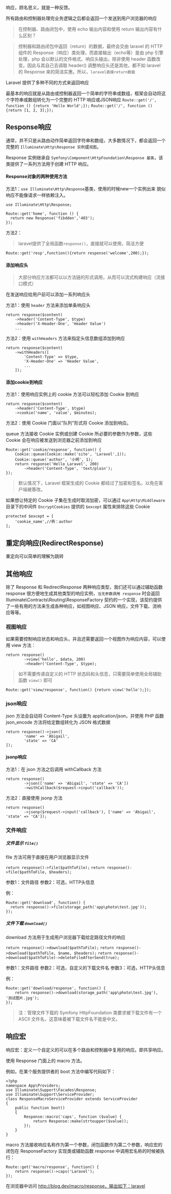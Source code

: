 响应，顾名思义，就是一种反馈。

所有路由和控制器处理完业务逻辑之后都会返回一个发送到用户浏览器的响应

>在控制器、路由闭包中，使用 echo 输出内容和使用 return 输出内容有什么区别？

>控制器和路由闭包中返回（return）的数据，最终会交由 laravel 的 HTTP 组件的 Response（响应）类处理，而直接输出（echo等）是由 php 引擎处理，php 会以默认的文件格式、响应头输出，除非使用 header 函数改变。因此与其自己去调取 header() 调整响应头还是其他，都不如 laravel 的 Response 来的简洁实惠。所以，`laravel直接return数据`

Laravel 提供了多种不同的方式来返回响应

最基本的响应就是从路由或控制器返回一个简单的字符串或数组，框架会自动将这个字符串或数组转化为一个完整的 HTTP 响应或JSON响应
`Route::get('/', function () {return 'Hello World';});`
`Route::get('/', function () {return [1, 2, 3];});`

## Response响应

通常，并不只是从路由动作简单返回字符串和数组，大多数情况下，都会返回一个完整的 `Illuminate\Http\Response 实例`或`视图`。

Response 实例继承自 `Symfony\Component\HttpFoundation\Response 基类`，该类提供了一系列方法用于创建 HTTP 响应。


#### Response对象的两种使用方法

方法1：`use Illuminate\Http\Response`基类，使用的时候new一个实例出来
貌似响应不能像请求一样依赖注入。
```
use Illuminate\Http\Response;

Route::get('home', function () {
  return new Response('fibdden','403');         
});
```
方法2：
>laravel提供了全局函数`response()`，直接就可以使用，简洁方便

`Route::get('resp',function(){return response('welcome',200);});`


#### 添加响应头

>大部分响应方法都可以以方法链的形式调用，从而可以流式构建响应（流接口模式）

在发送响应给用户前可以添加一系列响应头

方法1：使用 `header` 方法来添加单条响应头
```
return response($content)
    ->header('Content-Type', $type)
    ->header('X-Header-One', 'Header Value')
    ...
```
方法2：使用 `withHeaders` 方法来指定头信息数组添加到响应
```
return response($content)
    ->withHeaders([
        'Content-Type' => $type,
        'X-Header-One' => 'Header Value',
        ...
    ]);
```

#### 添加cookie到响应

方法1：使用响应实例上的 cookie 方法可以轻松添加 Cookie 到响应

```
return response($content)
    ->header('Content-Type', $type)
    ->cookie('name', 'value', $minutes);
```

方法2：使用 Cookie 门面以”队列”形式将 Cookie 添加到响应。

queue 方法接收 Cookie 实例或创建 Cookie 所必要的参数作为参数，这些 Cookie 会在响应被发送到浏览器之前添加到响应
```
Route::get('cookie/response', function() {
    Cookie::queue(Cookie::make('site', 'Laravel',1));
    Cookie::queue('author', '小明', 1);
    return response('Hello Laravel', 200)
        ->header('Content-Type', 'text/plain');
});
```

>默认情况下，Laravel 框架生成的 Cookie 都经过了加密和签名，以免在客户端被篡改。

如果想让特定的 Cookie 子集在生成时取消加密，可以通过 `App\Http\Middleware` 目录下的中间件 `EncryptCookies` 提供的 `$except` 属性来排除这些 Cookie
```
protected $except = [
    'cookie_name',//例：author
];
```
## 重定向响应(RedirectResponse)

重定向可以简单的理解为跳转


## 其他响应

除了 Response 和 RedirectResponse 两种响应类型，我们还可以通过辅助函数 response 很方便地生成其他类型的响应实例，`当无参数调用 response` 时会返回 Illuminate\Contracts\Routing\ResponseFactory 契约的一个实现，该契约提供了一些有用的方法来生成各种响应，如视图响应、JSON 响应，文件下载、流响应等等。

### 视图响应

如果需要控制响应状态和响应头，并且还需要返回一个视图作为响应内容，可以使用 view 方法：
```
return response()
        ->view('hello', $data, 200)
        ->header('Content-Type', $type);
```

>如不需要传递自定义的 HTTP 状态码和头信息，只需要简单使用全局辅助函数 `view()` 即可

`Route::get('view/response', function() {return view('hello');});`
   
### json响应

json 方法会自动将 Content-Type 头设置为 application/json，并使用 PHP 函数 json_encode 方法将给定数组转化为 JSON 格式数据
```
return response()->json([
        'name' => 'Abigail', 
        'state' => 'CA'
]);
```
#### jsonp响应

方法1：在 json 方法之后调用 withCallback 方法
```
return response()
        ->json(['name' => 'Abigail', 'state' => 'CA'])
        ->withCallback($request->input('callback'));
```
方法2：直接使用 jsonp 方法
```
return response()
        ->jsonp($request->input('callback'), ['name' => 'Abigail', 'state' => 'CA']);
```

### 文件响应

##### 文件显示 `file()`

file 方法可用于直接在用户浏览器显示文件

`return response()->file($pathToFile);`
`return response()->file($pathToFile, $headers);`

参数1：文件路径
参数2：可选，HTTP头信息

例：
```
Route::get('download', function() {
  return response()->file(storage_path('app\photo\test.jpg'));
});
```
##### 文件下载 `download()`

download 方法用于生成用户浏览器下载给定路径文件的响应

`return response()->download($pathToFile);`
`return response()->download($pathToFile, $name, $headers);`
`return response()->download($pathToFile)->deleteFileAfterSend(true);`

参数1：文件路径
参数2：可选，自定义的下载文件名
参数3：可选，HTTP头信息

例：
```
Route::get('download/response', function() {
    return response()->download(storage_path('app\photo\test.jpg'), '测试图片.jpg');
});
```
>注：管理文件下载的 Symfony HttpFoundation 类要求被下载文件有一个 ASCII 文件名，这意味着被下载文件名不能是中文。



## 响应宏

响应宏：定义一个自定义的可以在多个路由和控制器中复用的响应。即共享响应。

使用 Response 门面上的 macro 方法。

例如，在某个服务提供者的 boot 方法中编写代码如下：
```
<?php
namespace App\Providers;
use Illuminate\Support\Facades\Response;
use Illuminate\Support\ServiceProvider;
class ResponseMacroServiceProvider extends ServiceProvider
{
    public function boot()
    {
        Response::macro('caps', function ($value) {
            return Response::make(strtoupper($value));
        });
    }
}
```
macro 方法接收响应名称作为第一个参数，闭包函数作为第二个参数，响应宏的闭包在 ResponseFactory 实现类或辅助函数 response 中调用宏名称的时候被执行：
```
Route::get('macro/response', function() {
    return response()->caps('Laravel');
});
```
在浏览器中访问 http://blog.dev/macro/response，输出如下：laravel